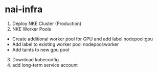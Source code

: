# nai-infra

1. Deploy NKE Cluster (Production)
2. NKE Worker Pools
- Create additional worker pool for GPU and add label nodepool:gpu
- Add label to existing worker pool nodepool:worker
- Add taints to new gpu pool
3. Download kubeconfig
4. add long-term service account
